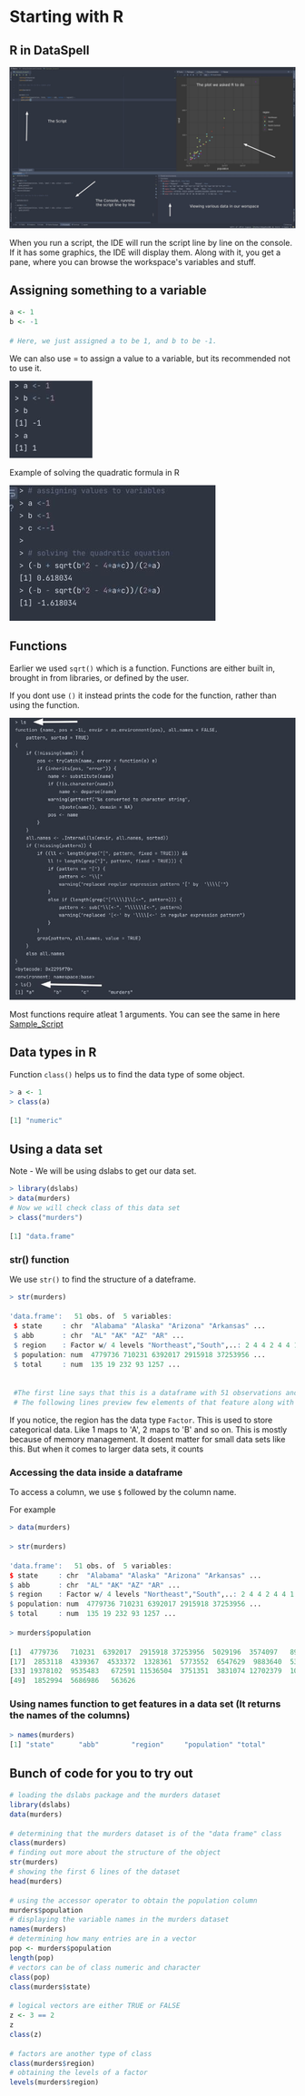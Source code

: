 # Starting with R

## R in DataSpell

![](assets/R_DataSpell.png)

When you run a script, the IDE will run the script line by line on the console. If it has some graphics, the IDE will display them. Along with it, you get a pane, where you can browse the workspace's variables and stuff.

## Assigning something to a variable

```R
a <- 1
b <- -1

# Here, we just assigned a to be 1, and b to be -1.
```

We can also use = to assign a value to a variable, but its recommended not to use it.

![](./assets/variables.png)

Example of solving the quadratic formula in R

![](./assets/quadratic.png)

## Functions

Earlier we used `sqrt()` which is a function. Functions are either built in, brought in from libraries, or defined by the user.

If you dont use `()` it instead prints the code for the function, rather than using the function.


![](assets/functions.png)

Most functions require atleat 1 arguments. You can see the same in here [Sample_Script](./1.Sample_Script.R)

## Data types in R

Function `class()` helps us to find the data type of some object.

```R
> a <- 1
> class(a)

[1] "numeric"

```

## Using a data set

Note - We will be using dslabs to get our data set.

```R
> library(dslabs)
> data(murders)
# Now we will check class of this data set
> class("murders")

[1] "data.frame"
```

### str() function

We use `str()` to find the structure of a dateframe.

```R
> str(murders)

'data.frame':	51 obs. of  5 variables:
 $ state     : chr  "Alabama" "Alaska" "Arizona" "Arkansas" ...
 $ abb       : chr  "AL" "AK" "AZ" "AR" ...
 $ region    : Factor w/ 4 levels "Northeast","South",..: 2 4 4 2 4 4 1 2 2 2 ...
 $ population: num  4779736 710231 6392017 2915918 37253956 ...
 $ total     : num  135 19 232 93 1257 ...
 

 #The first line says that this is a dataframe with 51 observations and 5 features.
 # The following lines preview few elements of that feature along with its data type
 ```

 If you notice, the region has the data type `Factor`. This is used to store categorical data. Like 1 maps to 'A', 2 maps to 'B' and so on. This is mostly because of memory management. It dosent matter for small data sets like this. But when it comes to larger data sets, it counts

 ### Accessing the data inside a dataframe

 To access a column, we use `$` followed by the column name.

 For example

 ```R
> data(murders)

> str(murders)

'data.frame':	51 obs. of  5 variables:
 $ state     : chr  "Alabama" "Alaska" "Arizona" "Arkansas" ...
 $ abb       : chr  "AL" "AK" "AZ" "AR" ...
 $ region    : Factor w/ 4 levels "Northeast","South",..: 2 4 4 2 4 4 1 2 2 2 ...
 $ population: num  4779736 710231 6392017 2915918 37253956 ...
 $ total     : num  135 19 232 93 1257 ...

> murders$population

[1]  4779736   710231  6392017  2915918 37253956  5029196  3574097   897934   601723 19687653  9920000  1360301  1567582 12830632  6483802  3046355
[17]  2853118  4339367  4533372  1328361  5773552  6547629  9883640  5303925  2967297  5988927   989415  1826341  2700551  1316470  8791894  2059179
[33] 19378102  9535483   672591 11536504  3751351  3831074 12702379  1052567  4625364   814180  6346105 25145561  2763885   625741  8001024  6724540
[49]  1852994  5686986   563626
```

### Using names function to get features in a data set (It returns the names of the columns)

```R
> names(murders)
[1] "state"      "abb"        "region"     "population" "total"
```



## Bunch of code for you to try out

```R
# loading the dslabs package and the murders dataset
library(dslabs)
data(murders)

# determining that the murders dataset is of the "data frame" class
class(murders)
# finding out more about the structure of the object
str(murders)
# showing the first 6 lines of the dataset
head(murders)

# using the accessor operator to obtain the population column
murders$population
# displaying the variable names in the murders dataset
names(murders)
# determining how many entries are in a vector
pop <- murders$population
length(pop)
# vectors can be of class numeric and character
class(pop)
class(murders$state)

# logical vectors are either TRUE or FALSE
z <- 3 == 2
z
class(z)

# factors are another type of class
class(murders$region)
# obtaining the levels of a factor
levels(murders$region)
```